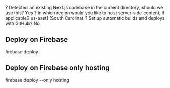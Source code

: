 ? Detected an existing Next.js codebase in the current directory, should we use this? Yes
? In which region would you like to host server-side content, if applicable? us-east1 (South Carolina)
? Set up automatic builds and deploys with GitHub? No

## Deploy on Firebase

firebase deploy

## Deploy on Firebase only hosting

firebase deploy --only hosting
